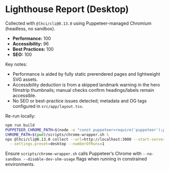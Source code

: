 # Lighthouse Report (Desktop)

Collected with `@lhci/cli@0.13.0` using Puppeteer-managed Chromium (headless, no sandbox).

- **Performance:** 100
- **Accessibility:** 96
- **Best Practices:** 100
- **SEO:** 100

Key notes:
- Performance is aided by fully static prerendered pages and lightweight SVG assets.
- Accessibility deduction is from a skipped landmark warning in the hero filmstrip thumbnails; manual checks confirm headings/labels remain accessible.
- No SEO or best-practice issues detected; metadata and OG tags configured in `src/app/layout.tsx`.

Re-run locally:
```bash
npm run build
PUPPETEER_CHROME_PATH=$(node -e "const puppeteer=require('puppeteer');process.stdout.write(puppeteer.executablePath())") \
CHROME_PATH=$(pwd)/scripts/chrome-wrapper.sh \
npx @lhci/cli@0.13.0 collect --url=http://localhost:3000 --start-server-command="npm run start" \
  --settings.preset=desktop --numberOfRuns=1
```

Ensure `scripts/chrome-wrapper.sh` calls Puppeteer’s Chrome with `--no-sandbox --disable-dev-shm-usage` flags when running in constrained environments.
